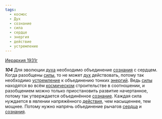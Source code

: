 ```yaml
---
tags:
  - космос
  - Дух
  - сознание
  - сила
  - сердце
  - энергия
  - действие
  - устремление
---
```


[Иерархия 1931г](https://127.0.0.1:4002/agni/1931)

___104___
Для эволюции [духа](../../../tags/#Дух) необходимо объединение [сознания](../../../tags/#[сознание](../../../tags/#сознание)) с сердцем. Когда разобщены [силы](../../../tags/#сила), то не может [дух](../../../tags/#Дух) действовать, потому так необходимо [устремление](../../../tags/#устремление) к объединению тонких [энергий](../../../tags/#энергия). Ведь [силы](../../../tags/#сила) находятся во всём [космическом](../../../tags/#космос) строительстве в соотношении, и разобщением можно только приостановить развитие начертанное, потому так утверждается объединённое [сознание](../../../tags/#сознание). Каждая сила нуждается в явлении напряжённого [действия](../../../tags/#действие), чем насыщеннее, тем мощнее. Потому нужно напрячь объединение рычагов [сердца](../../../tags/#сердце) и [сознания](../../../tags/#[сознание](../../../tags/#сознание)).   

